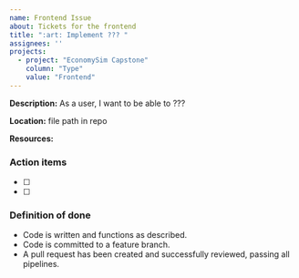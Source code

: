 ```yaml
---
name: Frontend Issue
about: Tickets for the frontend
title: ":art: Implement ??? "
assignees: ''
projects:
  - project: "EconomySim Capstone"
    column: "Type"
    value: "Frontend"
---
```


**Description:** As a user, I want to be able to ???

**Location:** file path in repo

**Resources:** 

### Action items

- [ ]  
- [ ]  

### Definition of done

- Code is written and functions as described.
- Code is committed to a feature branch.
- A pull request has been created and successfully reviewed, passing all pipelines.